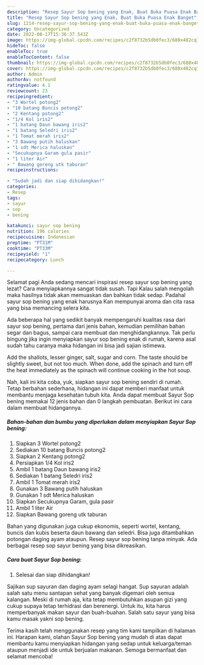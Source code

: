 ```yaml
---
description: "Resep Sayur Sop bening yang Enak, Buat Buka Puasa Enak Banget"
title: "Resep Sayur Sop bening yang Enak, Buat Buka Puasa Enak Banget"
slug: 1214-resep-sayur-sop-bening-yang-enak-buat-buka-puasa-enak-banget
category: Uncategorized
date: 2022-08-17T15:36:37.543Z
image: https://img-global.cpcdn.com/recipes/c2f8732b5db0fec3/680x482cq70/sayur-sop-bening-foto-resep-utama.jpg
hideToc: false
enableToc: true
enableTocContent: false
thumbnail: https://img-global.cpcdn.com/recipes/c2f8732b5db0fec3/680x482cq70/sayur-sop-bening-foto-resep-utama.jpg
cover: https://img-global.cpcdn.com/recipes/c2f8732b5db0fec3/680x482cq70/sayur-sop-bening-foto-resep-utama.jpg
author: Admin
authorAv: notfound
ratingvalue: 4.1
reviewcount: 23
recipeingredient:
- "3 Wortel potong2"
- "10 batang Buncis potong2"
- "2 Kentang potong2"
- "1/4 Kol iris2"
- "1 batang Daun bawang iris2"
- "1 batang Seledri iris2"
- "1 Tomat merah iris2"
- "3 Bawang putih haluskan"
- "1 sdt Merica haluskan"
- "Secukupnya Garam gula pasir"
- "1 liter Air"
- " Bawang goreng utk taburan"
recipeinstructions:

- "Sudah jadi dan siap dihidangkan!"
categories:
- Resep
tags:
- sayur
- sop
- bening

katakunci: sayur sop bening 
nutrition: 196 calories
recipecuisine: Indonesian
preptime: "PT31M"
cooktime: "PT33M"
recipeyield: "1"
recipecategory: Lunch

---
```



Selamat pagi Anda sedang mencari inspirasi resep sayur sop bening yang lezat? Cara menyiapkannya sangat tidak susah. Tapi Kalau salah mengolah maka hasilnya tidak akan memuaskan dan bahkan tidak sedap. Padahal sayur sop bening yang enak harusnya Kan mempunyai aroma dan cita rasa yang bisa memancing selera kita.


Ada beberapa hal yang sedikit banyak mempengaruhi kualitas rasa dari sayur sop bening, pertama dari jenis bahan, kemudian pemilihan bahan segar dan bagus, sampai cara membuat dan menghidangkannya. Tak perlu bingung jika ingin menyiapkan sayur sop bening enak di rumah, karena asal sudah tahu caranya maka hidangan ini bisa jadi sajian istimewa.

Add the shallots, lesser ginger, salt, sugar and corn. The taste should be slightly sweet, but not too much. When done, add the spinach and turn off the heat immediately as the spinach will continue cooking in the hot soup.


Nah, kali ini kita coba, yuk, siapkan sayur sop bening sendiri di rumah. Tetap berbahan sederhana, hidangan ini dapat memberi manfaat untuk membantu menjaga kesehatan tubuh kita. Anda dapat membuat Sayur Sop bening memakai 12 jenis bahan dan 0 langkah pembuatan. Berikut ini cara dalam membuat hidangannya.

<!--inarticleads1-->

##### Bahan-bahan dan bumbu yang diperlukan dalam menyiapkan Sayur Sop bening:

1. Siapkan 3 Wortel potong2
1. Sediakan 10 batang Buncis potong2
1. Siapkan 2 Kentang potong2
1. Persiapkan 1/4 Kol iris2
1. Ambil 1 batang Daun bawang iris2
1. Sediakan 1 batang Seledri iris2
1. Ambil 1 Tomat merah iris2
1. Gunakan 3 Bawang putih haluskan
1. Gunakan 1 sdt Merica haluskan
1. Siapkan Secukupnya Garam, gula pasir
1. Ambil 1 liter Air
1. Siapkan  Bawang goreng utk taburan


Bahan yang digunakan juga cukup ekonomis, seperti wortel, kentang, buncis dan kubis beserta daun bawang dan seledri. Bisa juga ditambahkan potongan daging ayam ataupun. Resep sayur sop bening tanpa minyak. Ada berbagai resep sop sayur bening yang bisa dikreasikan. 

<!--inarticleads2-->

##### Cara buat Sayur Sop bening:


1. Selesai dan siap dihidangkan!

Sajikan sup sayuran dan daging ayam selagi hangat. Sup sayuran adalah salah satu menu santapan sehat yang banyak digemari oleh semua kalangan. Meski di rumah aja, kita tetap membutuhkan asupan gizi yang cukup supaya tetap terhidrasi dan berenergi. Untuk itu, kita harus memperbanyak makan sayur dan buah-buahan. Salah satu sayur yang bisa kamu masak yakni sop bening. 

Terima kasih telah menggunakan resep yang tim kami tampilkan di halaman ini. Harapan kami, olahan Sayur Sop bening yang mudah di atas dapat membantu kamu menyiapkan hidangan yang sedap untuk keluarga/teman ataupun menjadi ide untuk berjualan makanan. Semoga bermanfaat dan selamat mencoba!
